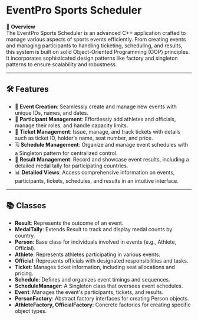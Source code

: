 # EventPro Sports Scheduler

🌟 **Overview**  
The EventPro Sports Scheduler is an advanced C++ application crafted to manage various aspects of sports events efficiently. From creating events and managing participants to handling ticketing, scheduling, and results, this system is built on solid Object-Oriented Programming (OOP) principles. It incorporates sophisticated design patterns like factory and singleton patterns to ensure scalability and robustness.

---

## 🛠️ Features
- 🎉 **Event Creation**: Seamlessly create and manage new events with unique IDs, names, and dates.
- 👥 **Participant Management**: Effortlessly add athletes and officials, manage their roles, and handle capacity limits.
- 🎫 **Ticket Management**: Issue, manage, and track tickets with details such as ticket ID, holder's name, seat number, and price.
- 🗓️ **Schedule Management**: Organize and manage event schedules with a Singleton pattern for centralized control.
- 🏅 **Result Management**: Record and showcase event results, including a detailed medal tally for participating countries.
- 📊 **Detailed Views**: Access comprehensive information on events, participants, tickets, schedules, and results in an intuitive interface.

---

## 📚 Classes
- **Result**: Represents the outcome of an event.
- **MedalTally**: Extends Result to track and display medal counts by country.
- **Person**: Base class for individuals involved in events (e.g., Athlete, Official).
- **Athlete**: Represents athletes participating in various events.
- **Official**: Represents officials with designated responsibilities and tasks.
- **Ticket**: Manages ticket information, including seat allocations and pricing.
- **Schedule**: Defines and organizes event timings and sequences.
- **ScheduleManager**: A Singleton class that oversees event schedules.
- **Event**: Manages the event's participants, tickets, and results.
- **PersonFactory**: Abstract factory interfaces for creating Person objects.
- **AthleteFactory, OfficialFactory**: Concrete factories for creating specific object types.
